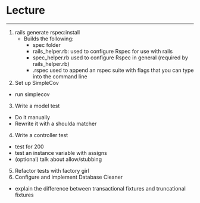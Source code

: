 # Lecture
---

1. rails generate rspec:install
    - Builds the following:
      - spec folder
      - rails_helper.rb:
        used to configure Rspec for use with rails
      - spec_helper.rb
        used to configure Rspec in general (required by rails_helper.rb)
      - .rspec
      used to append an rspec suite with flags that you can type into the command line
2. Set up SimpleCov
  - run simplecov
3. Write a model test
  - Do it manually
  - Rewrite it with a shoulda matcher
4. Write a controller test
  - test for 200
  - test an instance variable with assigns
  - (optional) talk about allow/stubbing
5. Refactor tests with factory girl
6. Configure and implement Database Cleaner
  - explain the difference between transactional fixtures and truncational fixtures